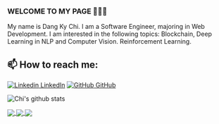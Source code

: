 ### WELCOME TO MY PAGE 👋👋👋
My name is Dang Ky Chi. I am a Software Engineer, majoring in Web Development. I am interested in the following topics: Blockchain, Deep Learning in NLP and Computer Vision. Reinforcement Learning.<br>
## 📫 How to reach me: 

[![Linkedin](https://i.stack.imgur.com/gVE0j.png) LinkedIn](https://www.linkedin.com/in/dan-chi-a3555331a/) [![GitHub](https://i.stack.imgur.com/tskMh.png) GitHub](https://github.com/dangkychi/)

![Chi's github stats](https://github-readme-stats-git-masterrstaa-rickstaa.vercel.app/api?username=dangkychi&show_icons=true&theme=tokyonight&hide=contribs,prs,issues)

<a href="https://github.com/dangkychi/dkc_mvc/">
  <!-- Change the `github-readme-stats.anuraghazra1.vercel.app` to `github-readme-stats.vercel.app`  -->
  <img align="center" src="https://github-readme-stats.anuraghazra1.vercel.app/api/pin/?username=dangkychi&repo=dkc_mvc&theme=radical" />
</a>    
<a href="https://github.com/nhanvox/CoffeeShop/">
  <!-- Change the `github-readme-stats.anuraghazra1.vercel.app` to `github-readme-stats.vercel.app`  -->
  <img align="center" src="https://github-readme-stats.anuraghazra1.vercel.app/api/pin/?username=nhanvox&repo=CoffeeShop&theme=merko" />
</a>

<a href="https://github.com/dangkychi/clothesshop_mvc/">
  <!-- Change the `github-readme-stats.anuraghazra1.vercel.app` to `github-readme-stats.vercel.app`  -->
  <img align="center" src="https://github-readme-stats.anuraghazra1.vercel.app/api/pin/?username=dangkychi&repo=clothesshop_mvc&theme=gruvbox" />
</a>     
